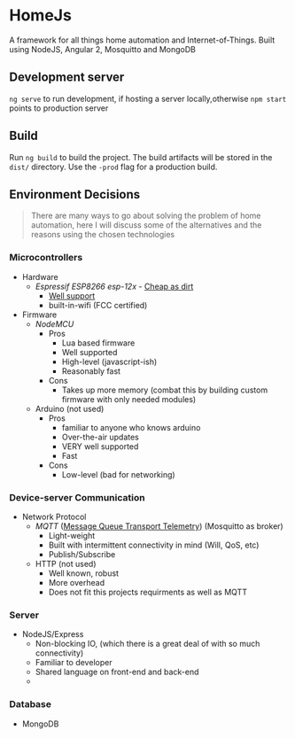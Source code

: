 # HomeJs

A framework for all things home automation and Internet-of-Things. Built using NodeJS, Angular 2, Mosquitto and MongoDB

## Development server
`ng serve` to run development, if hosting a server locally,otherwise `npm start` points to production server

## Build

Run `ng build` to build the project. The build artifacts will be stored in the `dist/` directory. Use the `-prod` flag for a production build.

## Environment Decisions
> There are many ways to go about solving the problem of home automation, here I will discuss some of the alternatives and the reasons using the chosen technologies

### Microcontrollers
- Hardware
  - _Espressif ESP8266 esp-12x_
        - [Cheap as dirt ](https://www.aliexpress.com/wholesale?catId=0&initiative_id=SB_20161201155231&isPremium=y&SearchText=esp8266+esp1-12)
    - [Well support](http://www.esp8266.com/)
    - built-in-wifi (FCC certified)
- Firmware
  - _NodeMCU_
    - Pros
      - Lua based firmware
      - Well supported
      - High-level (javascript-ish)
      - Reasonably fast
    - Cons
      - Takes up more memory (combat this by building custom firmware with only needed modules)
  - Arduino (not used)
    - Pros
      - familiar to anyone who knows arduino
      - Over-the-air updates
      - VERY well supported
      - Fast
    - Cons
      - Low-level (bad for networking)
### Device-server Communication
- Network Protocol
  - _MQTT_ ([Message Queue Transport Telemetry](mqtt.org)) (Mosquitto as broker)
    - Light-weight
    - Built with intermittent connectivity in mind (Will, QoS, etc)
    - Publish/Subscribe
  - HTTP (not used)
    - Well known, robust
    - More overhead
    - Does not fit this projects requirments as well as MQTT

### Server
  - NodeJS/Express
    - Non-blocking IO, (which there is a great deal of with so much connectivity)
    - Familiar to developer
    - Shared language on front-end and back-end
    -
### Database
  - MongoDB
